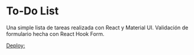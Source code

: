 # To-Do List

Una simple lista de tareas realizada con React y Material UI. Validación de formulario hecha con React Hook Form.

 [Deploy:](https://todolist-ada.netlify.app)
